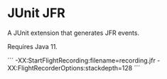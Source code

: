 JUnit JFR
=========

A JUnit extension that generates JFR events.

Requires Java 11.

´´´
-XX:StartFlightRecording:filename=recording.jfr
-XX:FlightRecorderOptions:stackdepth=128
´´´
